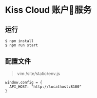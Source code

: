 # Kiss Cloud 账户服务

## 运行

```
$ npm install
$ npm run start 
```

## 配置文件

> vim /site/static/env.js

```
window.config = {
  API_HOST: "http://localhost:8100"
}

```
